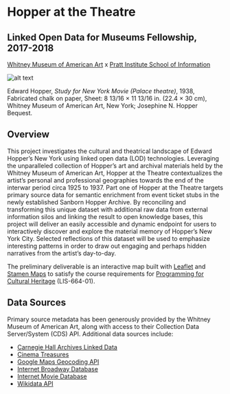 # Hopper at the Theatre

## Linked Open Data for Museums Fellowship, 2017-2018
[Whitney Museum of American Art](https://whitney.org/) x [Pratt Institute School of Information](https://www.pratt.edu/academics/information/)

![alt text](http://collectionimages.whitney.org/standard/76662/largerpage.jpg)

Edward Hopper, *Study for New York Movie (Palace theatre)*, 1938, Fabricated chalk on paper, Sheet: 8 13/16 × 11 13/16 in. (22.4 × 30 cm), Whitney Museum of American Art, New York; Josephine N. Hopper Bequest.

## Overview
This project investigates the cultural and theatrical landscape of Edward Hopper’s New York using linked open data (LOD) technologies. Leveraging the unparalleled collection of Hopper’s art and archival materials held by the Whitney Museum of American Art, Hopper at the Theatre contextualizes the artist’s personal and professional geographies towards the end of the interwar period circa 1925 to 1937. Part one of Hopper at the Theatre targets primary source data for semantic enrichment from event ticket stubs in the newly established Sanborn Hopper Archive. By reconciling and transforming this unique dataset with additional raw data from external information silos and linking the result to open knowledge bases, this project will deliver an easily accessible and dynamic endpoint for users to interactively discover and explore the material memory of Hopper’s New York City. Selected reflections of this dataset will be used to emphasize interesting patterns in order to draw out engaging and perhaps hidden narratives from the artist’s day-to-day.

The preliminary deliverable is an interactive map built with [Leaflet](http://leafletjs.com/) and [Stamen Maps](http://maps.stamen.com/) to satisfy the course requirements for [Programming for Cultural Heritage](http://pfch.nyc/) (LIS-664-01).

## Data Sources
Primary source metadata has been generously provided by the Whitney Museum of American Art, along with access to their Collection Data Server/System (CDS) API. Additional data sources include:
* [Carnegie Hall Archives Linked Data](https://github.com/CarnegieHall/linked-data)
* [Cinema Treasures](http://cinematreasures.org/)
* [Google Maps Geocoding API](https://developers.google.com/maps/documentation/geocoding/start)
* [Internet Broadway Database](https://www.ibdb.com/)
* [Internet Movie Database](https://www.imdb.com/)
* [Wikidata API](https://www.wikidata.org/w/api.php)
